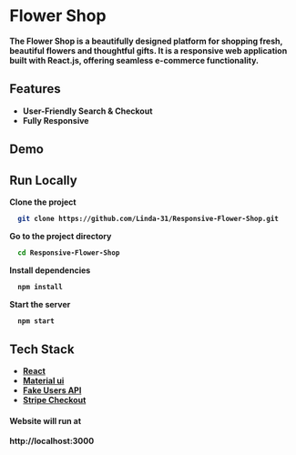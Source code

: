 # Flower Shop

<b> The Flower Shop is a beautifully designed platform for shopping fresh, beautiful flowers and thoughtful gifts. It is a responsive web application built with React.js, offering seamless e-commerce functionality.<b>
## Features

- User-Friendly Search & Checkout
- Fully Responsive
## Demo

## Run Locally

Clone the project

```bash
  git clone https://github.com/Linda-31/Responsive-Flower-Shop.git
```

Go to the project directory

```bash
  cd Responsive-Flower-Shop
```

Install dependencies

```bash
  npm install
```
Start the server

```bash
  npm start
```
## Tech Stack

* [React](https://reactjs.org/)
* [Material ui](https://mui.com/material-ui)
* [Fake Users API](https://api.escuelajs.co/api/v1/users)
* [Stripe Checkout](https://www.npmjs.com/package/react-stripe-checkout)
  
<h4>Website will run at </h4>http://localhost:3000
